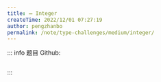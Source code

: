 ```yaml
---
title: ➖ Integer
createTime: 2022/12/01 07:27:19
author: pengzhanbo
permalink: /note/type-challenges/medium/integer/
---
```


::: info 题目
Github: []()

```ts
```
:::

